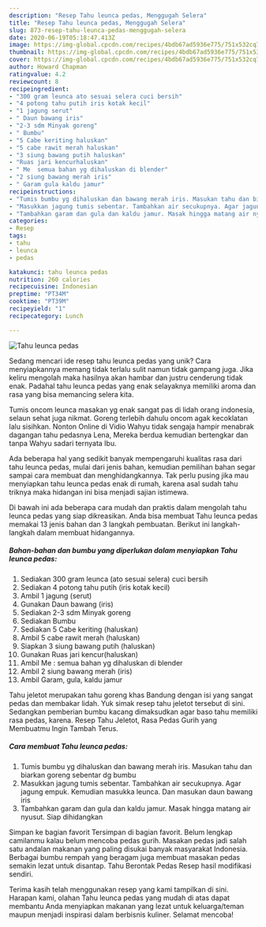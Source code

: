 ```yaml
---
description: "Resep Tahu leunca pedas, Menggugah Selera"
title: "Resep Tahu leunca pedas, Menggugah Selera"
slug: 873-resep-tahu-leunca-pedas-menggugah-selera
date: 2020-06-19T05:18:47.413Z
image: https://img-global.cpcdn.com/recipes/4bdb67ad5936e775/751x532cq70/tahu-leunca-pedas-foto-resep-utama.jpg
thumbnail: https://img-global.cpcdn.com/recipes/4bdb67ad5936e775/751x532cq70/tahu-leunca-pedas-foto-resep-utama.jpg
cover: https://img-global.cpcdn.com/recipes/4bdb67ad5936e775/751x532cq70/tahu-leunca-pedas-foto-resep-utama.jpg
author: Howard Chapman
ratingvalue: 4.2
reviewcount: 8
recipeingredient:
- "300 gram leunca ato sesuai selera cuci bersih"
- "4 potong tahu putih iris kotak kecil"
- "1 jagung serut"
- " Daun bawang iris"
- "2-3 sdm Minyak goreng"
- " Bumbu"
- "5 Cabe keriting haluskan"
- "5 cabe rawit merah haluskan"
- "3 siung bawang putih haluskan"
- "Ruas jari kencurhaluskan"
- " Me  semua bahan yg dihaluskan di blender"
- "2 siung bawang merah iris"
- " Garam gula kaldu jamur"
recipeinstructions:
- "Tumis bumbu yg dihaluskan dan bawang merah iris. Masukan tahu dan biarkan goreng sebentar dg bumbu"
- "Masukkan jagung tumis sebentar. Tambahkan air secukupnya. Agar jagung empuk. Kemudian masukka leunca. Dan masukan daun bawang iris"
- "Tambahkan garam dan gula dan kaldu jamur. Masak hingga matang air nyusut. Siap dihidangkan"
categories:
- Resep
tags:
- tahu
- leunca
- pedas

katakunci: tahu leunca pedas 
nutrition: 260 calories
recipecuisine: Indonesian
preptime: "PT34M"
cooktime: "PT39M"
recipeyield: "1"
recipecategory: Lunch

---
```



![Tahu leunca pedas](https://img-global.cpcdn.com/recipes/4bdb67ad5936e775/751x532cq70/tahu-leunca-pedas-foto-resep-utama.jpg)

Sedang mencari ide resep tahu leunca pedas yang unik? Cara menyiapkannya memang tidak terlalu sulit namun tidak gampang juga. Jika keliru mengolah maka hasilnya akan hambar dan justru cenderung tidak enak. Padahal tahu leunca pedas yang enak selayaknya memiliki aroma dan rasa yang bisa memancing selera kita.

Tumis oncom leunca masakan yg enak sangat pas di lidah orang indonesia, selaun sehat juga nikmat. Goreng terlebih dahulu oncom agak kecoklatan lalu sisihkan. Nonton Online di Vidio Wahyu tidak sengaja hampir menabrak dagangan tahu pedasnya Lena, Mereka berdua kemudian bertengkar dan tanpa Wahyu sadari ternyata Ibu.

Ada beberapa hal yang sedikit banyak mempengaruhi kualitas rasa dari tahu leunca pedas, mulai dari jenis bahan, kemudian pemilihan bahan segar sampai cara membuat dan menghidangkannya. Tak perlu pusing jika mau menyiapkan tahu leunca pedas enak di rumah, karena asal sudah tahu triknya maka hidangan ini bisa menjadi sajian istimewa.


Di bawah ini ada beberapa cara mudah dan praktis dalam mengolah tahu leunca pedas yang siap dikreasikan. Anda bisa membuat Tahu leunca pedas memakai 13 jenis bahan dan 3 langkah pembuatan. Berikut ini langkah-langkah dalam membuat hidangannya.

<!--inarticleads1-->

##### Bahan-bahan dan bumbu yang diperlukan dalam menyiapkan Tahu leunca pedas:

1. Sediakan 300 gram leunca (ato sesuai selera) cuci bersih
1. Sediakan 4 potong tahu putih (iris kotak kecil)
1. Ambil 1 jagung (serut)
1. Gunakan  Daun bawang (iris)
1. Sediakan 2-3 sdm Minyak goreng
1. Sediakan  Bumbu
1. Sediakan 5 Cabe keriting (haluskan)
1. Ambil 5 cabe rawit merah (haluskan)
1. Siapkan 3 siung bawang putih (haluskan)
1. Gunakan Ruas jari kencur(haluskan)
1. Ambil  Me : semua bahan yg dihaluskan di blender
1. Ambil 2 siung bawang merah (iris)
1. Ambil  Garam, gula, kaldu jamur


Tahu jeletot merupakan tahu goreng khas Bandung dengan isi yang sangat pedas dan membakar lidah. Yuk simak resep tahu jeletot tersebut di sini. Sedangkan pemberian bumbu kacang dimaksudkan agar baso tahu memiliki rasa pedas, karena. Resep Tahu Jeletot, Rasa Pedas Gurih yang Membuatmu Ingin Tambah Terus. 

<!--inarticleads2-->

##### Cara membuat Tahu leunca pedas:

1. Tumis bumbu yg dihaluskan dan bawang merah iris. Masukan tahu dan biarkan goreng sebentar dg bumbu
1. Masukkan jagung tumis sebentar. Tambahkan air secukupnya. Agar jagung empuk. Kemudian masukka leunca. Dan masukan daun bawang iris
1. Tambahkan garam dan gula dan kaldu jamur. Masak hingga matang air nyusut. Siap dihidangkan


Simpan ke bagian favorit Tersimpan di bagian favorit. Belum lengkap camilanmu kalau belum mencoba pedas gurih. Masakan pedas jadi salah satu andalan makanan yang paling disukai banyak masyarakat Indonesia. Berbagai bumbu rempah yang beragam juga membuat masakan pedas semakin lezat untuk disantap. Tahu Berontak Pedas Resep hasil modifikasi sendiri. 

Terima kasih telah menggunakan resep yang kami tampilkan di sini. Harapan kami, olahan Tahu leunca pedas yang mudah di atas dapat membantu Anda menyiapkan makanan yang lezat untuk keluarga/teman maupun menjadi inspirasi dalam berbisnis kuliner. Selamat mencoba!
